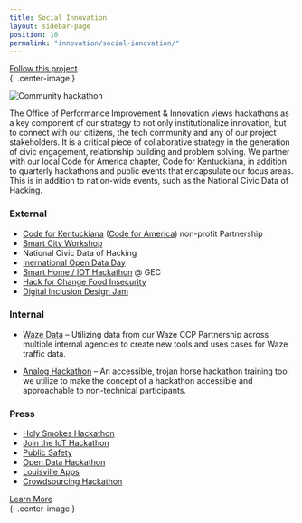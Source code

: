 ```yaml
---
title: Social Innovation
layout: sidebar-page
position: 10
permalink: "innovation/social-innovation/"
---
```


<div class="end-xs hidden-xs col-md-4 button-wrap">
<a class="usa-button usa-button-outline link--external" href="https://public.govdelivery.com/accounts/KYLOUISVILLE/subscriber/new?category_id=KYLOUISVILLE_C74" target="_blank">Follow this project</a>
</div>{: .center-image }

![Community hackathon](/assets/img/projects/community/community.jpg)

The Office of Performance Improvement & Innovation views hackathons as a key component of our strategy to not only institutionalize innovation, but to connect with our citizens, the tech community and any of our project stakeholders. It is a critical piece of collaborative strategy in the generation of civic engagement, relationship building and problem solving. We partner with our local Code for America chapter, Code for Kentuckiana, in addition to quarterly hackathons and public events that encapsulate our focus areas. This is in addition to nation-wide events, such as the National Civic Data of Hacking.

### External

- [Code for Kentuckiana](https://codeforkentuckiana.org/) ([Code for America](https://www.codeforamerica.org/)) non-profit  Partnership
- [Smart City Workshop](https://medium.com/louisville-metro-opi2/louisville-1st-annual-smart-city-workshop-8f4380f0f333)
- National Civic Data of Hacking
- [Inernational Open Data Day](https://medium.com/louisville-metro-opi2/louisvilles-open-data-day-public-safety-alexa-firearms-e09fec2f6f7e)
- [Smart Home / IOT Hackathon](https://www.meetup.com/codeforkyana/events/241383507/) @ GEC
- [Hack for Change Food Insecurity](https://www.meetup.com/codeforkyana/events/247089007/)
- [Digital Inclusion Design Jam](https://medium.com/louisville-metro-opi2/digital-inclusion-design-jam-part-2-the-results-de13831fdf9c)

### Internal

- [Waze Data](https://medium.com/louisville-metro-opi2/waze-louisvilles-first-internal-hackathon-647363a85392) – Utilizing data from our Waze CCP Partnership across multiple internal agencies to create new tools and uses cases for Waze traffic data.

- [Analog Hackathon](https://medium.com/louisville-metro-opi2/analog-hackathons-engagement-and-ideas-without-tech-86b2a78f2473) – An accessible, trojan horse hackathon training tool we utilize to make the concept of a hackathon accessible and approachable to non-technical participants.


### Press
- [Holy Smokes Hackathon](https://www.cnet.com/news/city-works-with-hackers-to-build-a-smoke-detector-for-vacant-homes/)
- [Join the IoT Hackathon](https://insiderlouisville.com/metro/vision/join-the-iot-hackathon/)
- [Public Safety](https://insiderlouisville.com/business/technology-business/hackathon-works-to-bring-new-public-safety-tools-to-louisville/)
- [Open Data Hackathon](https://www.courier-journal.com/story/news/local/2015/06/07/louisville-hackers-code-public-good/28666213/)
- [Louisville Apps](http://datasmart.ash.harvard.edu/news/article/open-data-in-louisville-apps-hackathons-and-building-relationships-1076)
- [Crowdsourcing Hackathon](http://www.govtech.com/data/Louisville-Leverages-Crowdsourcing-for-Civic-Good.html)


<div class="end-xs hidden-xs col-md-3 button-wrap">
<a class="usa-button usa-button-outline link--external" href="https://projects.lsvll.io/projects/community-innovation-engagement/">Learn More</a>
</div>{: .center-image }
